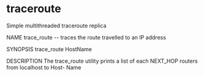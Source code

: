 # traceroute
Simple multithreaded traceroute replica 

NAME
     trace_route -- traces the route travelled to an IP address

SYNOPSIS
     trace_route HostName

DESCRIPTION
     The trace_route utility prints a list of each NEXT_HOP routers from localhost to Host-
     Name
